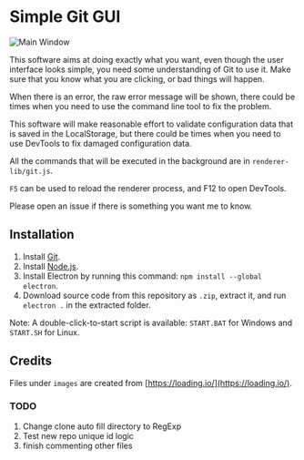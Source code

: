 # Simple Git GUI

![Main Window](http://i.imgur.com/1mn59YC.png)

This software aims at doing exactly what you want, even though the user interface looks simple, you need some understanding of Git to use it. Make sure that you know what you are clicking, or bad things will happen. 

When there is an error, the raw error message will be shown, there could be times when you need to use the command line tool to fix the problem. 

This software will make reasonable effort to validate configuration data that is saved in the LocalStorage, but there could be times when you need to use DevTools to fix damaged configuration data. 

All the commands that will be executed in the background are in `renderer-lib/git.js`. 

`F5` can be used to reload the renderer process, and F12 to open DevTools. 

Please open an issue if there is something you want me to know. 

## Installation

1. Install [Git](https://git-scm.com/downloads). 
2. Install [Node.js](https://nodejs.org/en/). 
3. Install Electron by running this command: `npm install --global electron`. 
4. Download source code from this repository as `.zip`, extract it, and run `electron .` in the extracted folder. 

Note: A double-click-to-start script is available: `START.BAT` for Windows and `START.SH` for Linux. 

## Credits

Files under `images` are created from [https://loading.io/](https://loading.io/). 


### TODO

1. Change clone auto fill directory to RegExp
2. Test new repo unique id logic
3. finish commenting other files
